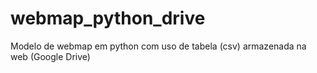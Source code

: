 # webmap_python_drive
Modelo de webmap em python com uso de tabela (csv) armazenada na web (Google Drive)
